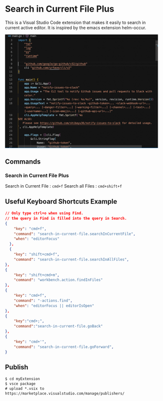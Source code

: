 # Search in Current File Plus

This is a Visual Studio Code extension that makes it easily to search in current active editor.  It is inspired by the emacs extension helm-occur.

![Demo](images/demo.gif)

## Commands
### Search in Current File Plus

Search in Current File : `cmd+f` 
Search all Files : `cmd+shift+f`

## Useful Keyboard Shortcuts Example
```json
// Only type ctrl+o when using Find.
// the query in Find is filled into the query in Search.
{
    "key": "cmd+f",
    "command": "search-in-current-file.searchInCurrentFile",
    "when": "editorFocus"
  },
  {
    "key": "shift+cmd+f",
    "command": "search-in-current-file.searchInAllFiles",
},
{
    "key": "shift+cmd+m",
    "command": "workbench.action.findInFiles"
},
{
    "key": "cmd+f",
    "command": "-actions.find",
    "when": "editorFocus || editorIsOpen"
},
{
    "key":"cmd+;",
    "command":"search-in-current-file.goBack"
},
{
    "key": "cmd+'",
    "command": "search-in-current-file.goForward",
}

```

## Publish
```
$ cd myExtension
$ vsce package
# upload *.vsix to https://marketplace.visualstudio.com/manage/publishers/
```